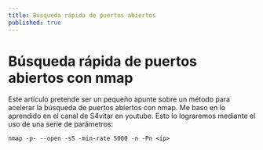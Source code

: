 ```yaml
---
title: Búsqueda rápida de puertos abiertos
published: true
---
```


# Búsqueda rápida de puertos abiertos con nmap

Este artículo pretende ser un pequeño apunte sobre un método para acelerar la búsqueda de puertos abiertos con nmap. Me baso en lo aprendido en el canal de S4vitar en youtube. Esto lo lograremos mediante el uso de una serie de parámetros:

```
nmap -p- --open -sS -min-rate 5000 -n -Pn <ip>
```